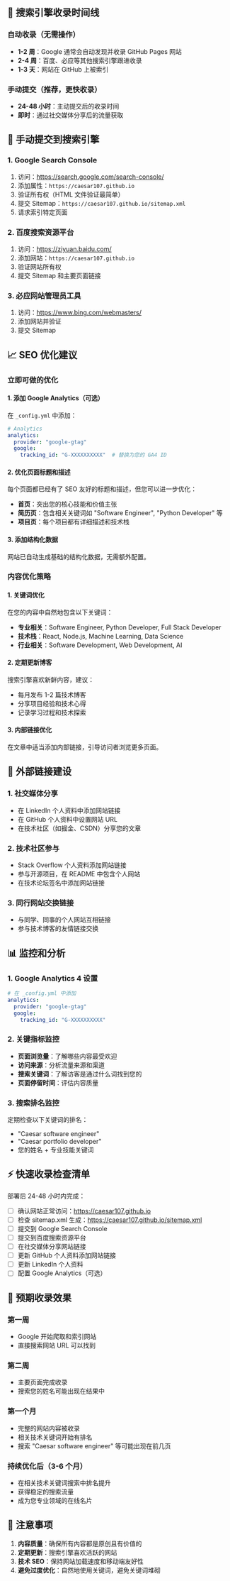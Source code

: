 ## 🎯 搜索引擎收录时间线

### 自动收录（无需操作）
- **1-2 周**：Google 通常会自动发现并收录 GitHub Pages 网站
- **2-4 周**：百度、必应等其他搜索引擎跟进收录
- **1-3 天**：网站在 GitHub 上被索引

### 手动提交（推荐，更快收录）
- **24-48 小时**：主动提交后的收录时间
- **即时**：通过社交媒体分享后的流量获取

## 🚀 手动提交到搜索引擎

### 1. Google Search Console
1. 访问：https://search.google.com/search-console/
2. 添加属性：`https://caesar107.github.io`
3. 验证所有权（HTML 文件验证最简单）
4. 提交 Sitemap：`https://caesar107.github.io/sitemap.xml`
5. 请求索引特定页面

### 2. 百度搜索资源平台
1. 访问：https://ziyuan.baidu.com/
2. 添加网站：`https://caesar107.github.io`
3. 验证网站所有权
4. 提交 Sitemap 和主要页面链接

### 3. 必应网站管理员工具
1. 访问：https://www.bing.com/webmasters/
2. 添加网站并验证
3. 提交 Sitemap

## 📈 SEO 优化建议

### 立即可做的优化

#### 1. 添加 Google Analytics（可选）
在 `_config.yml` 中添加：
```yaml
# Analytics
analytics:
  provider: "google-gtag"
  google:
    tracking_id: "G-XXXXXXXXXX"  # 替换为您的 GA4 ID
```

#### 2. 优化页面标题和描述
每个页面都已经有了 SEO 友好的标题和描述，但您可以进一步优化：

- **首页**：突出您的核心技能和价值主张
- **简历页**：包含相关关键词如 "Software Engineer", "Python Developer" 等
- **项目页**：每个项目都有详细描述和技术栈

#### 3. 添加结构化数据
网站已自动生成基础的结构化数据，无需额外配置。

### 内容优化策略

#### 1. 关键词优化
在您的内容中自然地包含以下关键词：
- **专业相关**：Software Engineer, Python Developer, Full Stack Developer
- **技术栈**：React, Node.js, Machine Learning, Data Science
- **行业相关**：Software Development, Web Development, AI

#### 2. 定期更新博客
搜索引擎喜欢新鲜内容，建议：
- 每月发布 1-2 篇技术博客
- 分享项目经验和技术心得
- 记录学习过程和技术探索

#### 3. 内部链接优化
在文章中适当添加内部链接，引导访问者浏览更多页面。

## 🔗 外部链接建设

### 1. 社交媒体分享
- 在 LinkedIn 个人资料中添加网站链接
- 在 GitHub 个人资料中设置网站 URL
- 在技术社区（如掘金、CSDN）分享您的文章

### 2. 技术社区参与
- Stack Overflow 个人资料添加网站链接
- 参与开源项目，在 README 中包含个人网站
- 在技术论坛签名中添加网站链接

### 3. 同行网站交换链接
- 与同学、同事的个人网站互相链接
- 参与技术博客的友情链接交换

## 📊 监控和分析

### 1. Google Analytics 4 设置
```yaml
# 在 _config.yml 中添加
analytics:
  provider: "google-gtag"
  google:
    tracking_id: "G-XXXXXXXXXX"
```

### 2. 关键指标监控
- **页面浏览量**：了解哪些内容最受欢迎
- **访问来源**：分析流量来源和渠道
- **搜索关键词**：了解访客是通过什么词找到您的
- **页面停留时间**：评估内容质量

### 3. 搜索排名监控
定期检查以下关键词的排名：
- "Caesar software engineer"
- "Caesar portfolio developer"
- 您的姓名 + 专业技能关键词

## ⚡ 快速收录检查清单

部署后 24-48 小时内完成：

- [ ] 确认网站正常访问：https://caesar107.github.io
- [ ] 检查 sitemap.xml 生成：https://caesar107.github.io/sitemap.xml
- [ ] 提交到 Google Search Console
- [ ] 提交到百度搜索资源平台
- [ ] 在社交媒体分享网站链接
- [ ] 更新 GitHub 个人资料添加网站链接
- [ ] 更新 LinkedIn 个人资料
- [ ] 配置 Google Analytics（可选）

## 🎯 预期收录效果

### 第一周
- Google 开始爬取和索引网站
- 直接搜索网站 URL 可以找到

### 第二周
- 主要页面完成收录
- 搜索您的姓名可能出现在结果中

### 第一个月
- 完整的网站内容被收录
- 相关技术关键词开始有排名
- 搜索 "Caesar software engineer" 等可能出现在前几页

### 持续优化后（3-6 个月）
- 在相关技术关键词搜索中排名提升
- 获得稳定的搜索流量
- 成为您专业领域的在线名片

## 🚨 注意事项

1. **内容质量**：确保所有内容都是原创且有价值的
2. **定期更新**：搜索引擎喜欢活跃的网站
3. **技术 SEO**：保持网站加载速度和移动端友好性
4. **避免过度优化**：自然地使用关键词，避免关键词堆砌
